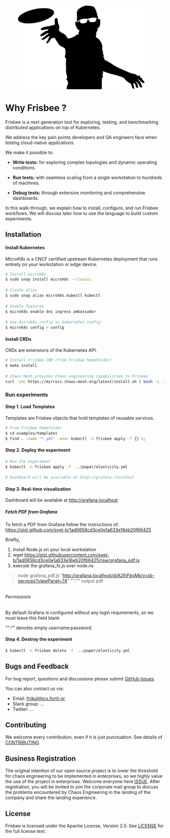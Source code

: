 <figure><img src="/docs/images/logo.jpg" width="400"></figure>

# Why Frisbee ?

Frisbee is a next generation tool for exploring, testing, and benchmarking distributed applications on top of
Kubernetes.

We address the key pain points developers and QA engineers face when testing cloud-native applications.

We make it possible to:

* **Write tests:**  for exploring complex topologies and dynamic operating conditions.

* **Run tests:**  with seamless scaling from a single workstation to hundreds of machines.

* **Debug tests:**  through extensive monitoring and comprehensive dashboards.

In this walk-through, we explain how to install, configure, and run Frisbee workflows. We will discuss later how to use
the language to build custom experiments.

## Installation

#### Install Kubernetes

*MicroK8s* is a CNCF certified upstream Kubernetes deployment that runs entirely on your workstation or edge device.

```bash
# Install microk8s
$ sudo snap install microk8s --classic

# Create alias 
$ sudo snap alias microk8s.kubectl kubectl

# Enable features
$ microk8s enable dns ingress ambassador

# Use microk8s config as kubernetes config
$ microk8s config > config
```

#### Install CRDs

CRDs are extensions of the Kubernetes API.

```bash
# Install Frisbee CRD (from Frisbee homefolder)
$ make install

# Chaos Mesh provides Chaos engineering capabilities to Frisbee
curl -sSL https://mirrors.chaos-mesh.org/latest/install.sh | bash -s -- --microk8s
```

### Run experiments

#### Step 1. Load Templates

Templates are Frisbee objects that hold templates of reusable services.

```bash
# From Frisbee homefolder
$ cd examples/templates
$ find . -name "*.yml" -exec kubectl -n frisbee apply -f {} \;
```

#### Step 2. Deploy the experiment

```bash
# Run the experiment
$ kubectl -n frisbee apply -f  ../paper/elasticity.yml

# Dashboard will be available at http://grafana.localhost
```

#### Step 3. Real-time visualization

Dashboard will be available at http://grafana.localhost

##### Fetch PDF from Grafana

To fetch a PDF from Grafana follow the instructions of: https://gist.github.com/svet-b/1ad0656cd3ce0e1a633e16eb20f66425

Briefly,

1. Install Node.js on your local workstation
2. wget https://gist.githubusercontent.com/svet-b/1ad0656cd3ce0e1a633e16eb20f66425/raw/grafana_pdf.js
3. execute the grafana_fs.js over node.ns

> node grafana_pdf.js "http://grafana.localhost/d/A2EjFbsMk/ycsb-services?viewPanel=74" "":"" output.pdf

######  

###### Permissions

By default Grafana is configured without any login requirements, so we must leave this field blank

"":"" denotes empty username:password.

#### Step 4. Destroy the experiment

```bash
$ kubectl -n frisbee delete -f  ../paper/elasticity.yml
```

## Bugs and Feedback

For bug report, questions and discussions please
submit [GitHub Issues](https://github.com/CARV-ICS-FORTH/frisbee/issues).

You can also contact us via:

* Email: fnikol@ics.forth.gr
* Slack group: ...
* Twitter: ...

## Contributing

We welcome every contribution, even if it is just punctuation. See details of [CONTRIBUTING](docs/CONTRIBUTING.md)

## Business Registration

The original intention of our open source project is to lower the threshold for chaos engineering to be implemented in
enterprises, so we highly value the use of the project in enterprises. Welcome everyone
here [ISSUE](https://github.com/chaosblade-io/chaosblade/issues/32). After registration, you will be invited to join the
corporate mail group to discuss the problems encountered by Chaos Engineering in the landing of the company and share
the landing experience.

## License

Frisbee is licensed under the Apache License, Version 2.0. See [LICENSE](http://www.apache.org/licenses/LICENSE-2.0) for
the full license text.

